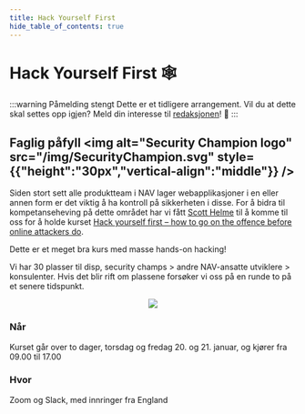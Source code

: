 ```yaml
---
title: Hack Yourself First
hide_table_of_contents: true
---
```


# Hack Yourself First 🕸

:::warning Påmelding stengt
Dette er et tidligere arrangement. Vil du at dette skal settes opp igjen? Meld din interesse til [redaksjonen](https://teamkatalog.nav.no/team/b5915f11-0740-4a2e-b767-6ac5c407e9c7)! 🥰
:::

## Faglig påfyll <img alt="Security Champion logo" src="/img/SecurityChampion.svg" style={{"height":"30px","vertical-align":"middle"}} />

Siden stort sett alle produktteam i NAV lager webapplikasjoner i en eller annen form er det viktig å ha kontroll på sikkerheten i disse. For å bidra til kompetanseheving på dette området har vi fått [Scott Helme](https://scotthelme.co.uk/) til å komme til oss for å holde kurset [Hack yourself first – how to go on the offence before online attackers do](https://www.troyhunt.com/hack-yourself-first-how-to-go-on/).

Dette er et meget bra kurs med masse hands-on hacking!

Vi har 30 plasser til disp, security champs > andre NAV-ansatte utviklere > konsulenter. Hvis det blir rift om plassene forsøker vi oss på en runde to på et senere tidspunkt.

<p align="center">
<img  style={{height: "18em"}} src="https://media.giphy.com/media/UqxVRm1IaaIGk/giphy.gif" />
</p>

### Når

Kurset går over to dager, torsdag og fredag 20. og 21. januar, og kjører fra 09.00 til 17.00

### Hvor

Zoom og Slack, med innringer fra England
